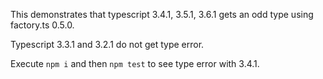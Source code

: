 This demonstrates that typescript 3.4.1, 3.5.1, 3.6.1 gets an odd type using factory.ts 0.5.0.

Typescript 3.3.1 and 3.2.1 do not get type error.


Execute `npm i` and then `npm test` to see type error with 3.4.1.
